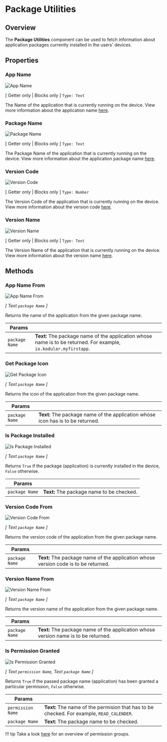# Package Utilities

## Overview
The **Package Utilities** component can be used to fetch information about application packages currently installed in the users' devices. 

## Properties

### App Name
![App Name](/assets/images/components/utilities/package/p_app-name.png)

\[ Getter only | Blocks only \]
`Type: Text`

The Name of the application that is currently running on the device. View more information about the application name [here](/components/screen/#app-name).


### Package Name
![Package Name](/assets/images/components/utilities/package/p_package-name.png)

\[ Getter only | Blocks only \]
`Type: Text`

The Package Name of the application that is currently running on the device. View more information about the application package name [here](/components/screen/#package-name).


### Version Code
![Version Code](/assets/images/components/utilities/package/p_version-code.png)

\[ Getter only | Blocks only \]
`Type: Number`

The Version Code of the application that is currently running on the device. View more information about the version code [here](/components/screen/#version-code).


### Version Name
![Version Name](/assets/images/components/utilities/package/p_version-name.png)

\[ Getter only | Blocks only \]
`Type: Text`

The Version Name of the application that is currently running on the device. View more information about the version name [here](/components/screen/#version-name).


## Methods

### App Name From
![App Name From](/assets/images/components/utilities/package/m_app-name-from.png)

_\[ Text `package Name` \]_

Returns the name of the application from the given package name.

Params               |  []()       
-------------------- | ------- 
`package Name`       | **Text:**  The package name of the application whose name is to be returned. For example, `io.kodular.myfirstapp`.


### Get Package Icon
![Get Package Icon](/assets/images/components/utilities/package/m_get-package-icon.png)

_\[ Text `package Name` \]_

Returns the icon of the application from the given package name.

Params               |  []()       
-------------------- | ------- 
`package Name`       | **Text:**  The package name of the application whose icon has is to be returned.


### Is Package Installed
![Is Package Installed](/assets/images/components/utilities/package/m_is-package-installed.png)

_\[ Text `package Name` \]_

Returns `True` if the package (application) is currently installed in the device, `False` otherwise.

Params               |  []()       
-------------------- | ------- 
`package Name`       | **Text:**  The package name to be checked.


### Version Code From
![Version Code From](/assets/images/components/utilities/package/m_version-code-from.png)

_\[ Text `package Name` \]_

Returns the version code of the application from the given package name.

Params               |  []()       
-------------------- | ------- 
`package Name`       | **Text:**  The package name of the application whose version code is to be returned.


### Version Name From
![Version Name From](/assets/images/components/utilities/package/m_version-name-from.png)

_\[ Text `package Name` \]_

Returns the version name of the application from the given package name.

Params               |  []()       
-------------------- | ------- 
`package Name`       | **Text:**  The package name of the application whose version name is to be returned.


### Is Permission Granted
![Is Permission Granted](/assets/images/components/utilities/package/m_is-permission-granted.png)

_\[ Text `permission Name`, Text `package Name` \]_

Returns `True` if the passed package name (application) has been granted a particular permission, `False` otherwise.

Params               |  []()       
-------------------- | ------- 
`permission Name`    | **Text:** The name of the permision that has to be checked. For example, `READ_CALENDER`.
`package Name`       | **Text:**  The package name to be checked.

!!! tip
    Take a look [here](https://developer.android.com/guide/topics/permissions/overview#permission-groups) for an overview of permission groups.